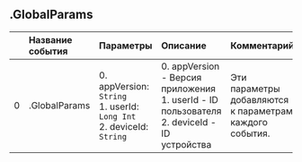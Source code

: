 ## .GlobalParams

|| Название события | Параметры | Описание | Комментарий |                    
|---:|:---|:---|:---|:---|
|0|.GlobalParams|0. appVersion: <code>String</code><br/>1. userId: <code>Long Int</code><br/>2. deviceId: <code>String</code><br/>|0. appVersion - Версия приложения<br/>1. userId - ID пользователя<br/>2. deviceId - ID устройства<br/>|Эти параметры добавляются к параметрам каждого события.|
